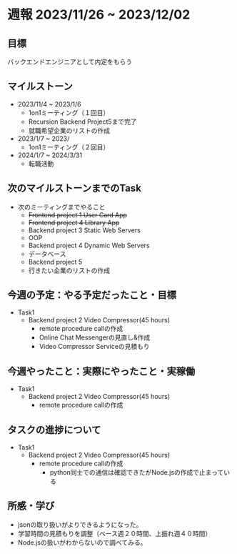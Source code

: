 # 週報 2023/11/26 ~ 2023/12/02

## 目標
バックエンドエンジニアとして内定をもらう

## マイルストーン
- 2023/11/4 ~ 2023/1/6
    - 1on1ミーティング（１回目）
    - Recursion Backend Project5まで完了
    - 就職希望企業のリストの作成
- 2023/1/7 ~ 2023/
    - 1on1ミーティング（２回目）
- 2024/1/7 ~ 2024/3/31
    - 転職活動 

## 次のマイルストーンまでのTask
- 次のミーティングまでやること
    - ~~Frontend project 1 User Card App~~
    - ~~Frontend project 4 Library App~~
    - Backend project 3 Static Web Servers
    - OOP
    - Backend project 4 Dynamic Web Servers
    - データベース
    - Backend project 5
    - 行きたい企業のリストの作成
  

## 今週の予定：やる予定だったこと・目標
- Task1
    - Backend project 2 Video Compressor(45 hours)
      - remote procedure callの作成
      - Online Chat Messengerの見直し&作成
      - Video Compressor Serviceの見積もり

## 今週やったこと：実際にやったこと・実稼働
- Task1
    - Backend project 2 Video Compressor(45 hours)
      - remote procedure callの作成
## タスクの進捗について
- Task1
    - Backend project 2 Video Compressor(45 hours)
      - remote procedure callの作成
        - python同士での通信は確認できたがNode.jsの作成で止まっている
## 所感・学び
- jsonの取り扱いがよりできるようになった。
- 学習時間の見積もりを調整（ベース週２０時間、上振れ週４０時間）
- Node.jsの扱いがわからないので調べてみる。
